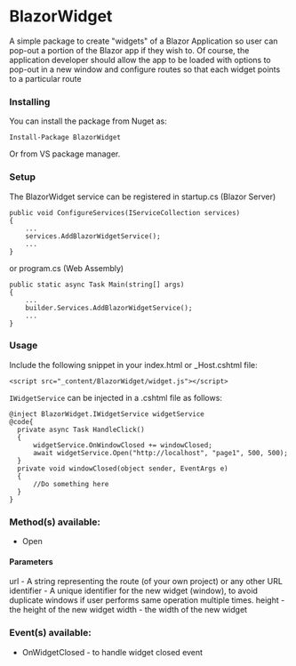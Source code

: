 # BlazorWidget
A simple package to create "widgets" of a Blazor Application so user can pop-out a portion of the Blazor app if they wish to. Of course, the application developer should allow the app to be loaded with options to pop-out in a new window and configure routes so that each widget points to a particular route

### Installing
You can install the package from Nuget as:

    Install-Package BlazorWidget

Or from VS package manager.

### Setup
The BlazorWidget service can be registered in startup.cs (Blazor Server) 

    public void ConfigureServices(IServiceCollection services)
    {
        ...
        services.AddBlazorWidgetService();
        ...
    }


or program.cs (Web Assembly)


    public static async Task Main(string[] args)
    {
        ...
        builder.Services.AddBlazorWidgetService();
        ...
    }
    
### Usage

Include the following snippet in your index.html or _Host.cshtml file:

    <script src="_content/BlazorWidget/widget.js"></script>

``IWidgetService`` can be injected in a .cshtml file as follows:

    @inject BlazorWidget.IWidgetService widgetService
    @code{
      private async Task HandleClick()
      {
          widgetService.OnWindowClosed += windowClosed;
          await widgetService.Open("http://localhost", "page1", 500, 500);
      }
      private void windowClosed(object sender, EventArgs e)
      {
          //Do something here
      }
    }

### Method(s) available:
* Open
#### Parameters
url - A string representing the route (of your own project) or any other URL
identifier - A unique identifier for the new widget (window), to avoid duplicate windows if user performs same operation multiple times.
height - the height of the new widget
width - the width of the new widget

### Event(s) available:
* OnWidgetClosed - to handle widget closed event
